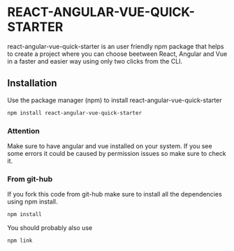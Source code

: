 # REACT-ANGULAR-VUE-QUICK-STARTER
react-angular-vue-quick-starter is an user friendly npm package that helps to create a project where you can choose beetween React, Angular and Vue in a faster and easier way using only two clicks from the CLI.
## Installation
Use the package manager (npm) to install react-angular-vue-quick-starter
```bash
npm install react-angular-vue-quick-starter
```
### Attention
Make sure to have angular and vue installed on your system.
If you see some errors it could be caused by permission issues so make sure to check it.
### From git-hub
If you fork this code from git-hub make sure to install all the dependencies using npm install.  
```bash
npm install
```
You should probably also use
```bash
npm link 
```
